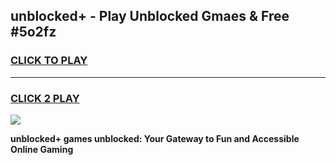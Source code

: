
## unblocked+ - Play Unblocked Gmaes & Free #5o2fz
<h3>
<a href="https://news.freeplayer.one?title=unblocked+&ref=26F">CLICK TO PLAY</a></h3>
<hr>

<h3>
<a href="https://news.freeplayer.one?title=unblocked+&ref=26F">CLICK 2 PLAY</a>
  
</h3>

<a href="https://news.freeplayer.one?title=unblocked+&ref=26F/"><img src="https://clearcache.store/games.png"></a>


**unblocked+ games unblocked: Your Gateway to Fun and Accessible Online Gaming**
